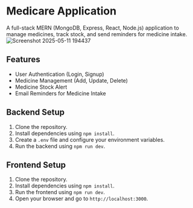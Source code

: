 # Medicare Application

A full-stack MERN (MongoDB, Express, React, Node.js) application to manage medicines, track stock, and send reminders for medicine intake.
![Screenshot 2025-05-11 194437](https://github.com/user-attachments/assets/dcb85d75-bd1b-4735-9e8c-1b627025576c)
## Features

- User Authentication (Login, Signup)
- Medicine Management (Add, Update, Delete)
- Medicine Stock Alert
- Email Reminders for Medicine Intake

## Backend Setup

1. Clone the repository.
2. Install dependencies using `npm install`.
3. Create a `.env` file and configure your environment variables.
4. Run the backend using `npm run dev`.

## Frontend Setup

1. Clone the repository.
2. Install dependencies using `npm install`.
3. Run the frontend using `npm run dev`.
4. Open your browser and go to `http://localhost:3000`.


   
